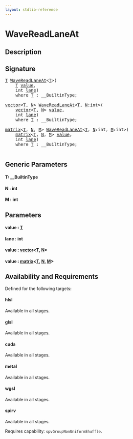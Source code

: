 ```yaml
---
layout: stdlib-reference
---
```


# WaveReadLaneAt

## Description





## Signature 

<pre>
<a href="wavereadlaneat-048c.html#typeparam-T" class="code_type">T</a> <a href="wavereadlaneat-048c.html">WaveReadLaneAt</a>&lt;<a href="wavereadlaneat-048c.html#typeparam-T" class="code_type">T</a>&gt;(
    <a href="wavereadlaneat-048c.html#typeparam-T" class="code_type">T</a> <a href="wavereadlaneat-048c.html#decl-value" class="code_param">value</a>,
    <span class="code_keyword">int</span> <a href="wavereadlaneat-048c.html#decl-lane" class="code_param">lane</a>)
    <span class='code_keyword'>where</span> <a href="wavereadlaneat-048c.html#typeparam-T" class="code_type">T</a> : __BuiltinType;

<a href="index.html" class="code_type">vector</a>&lt;<a href="wavereadlaneat-048c.html#typeparam-T" class="code_type">T</a>, <a href="wavereadlaneat-048c.html#decl-N" class="code_var">N</a>&gt; <a href="wavereadlaneat-048c.html">WaveReadLaneAt</a>&lt;<a href="wavereadlaneat-048c.html#typeparam-T" class="code_type">T</a>, <a href="wavereadlaneat-048c.html#decl-N" class="code_var">N</a>:<span class="code_keyword">int</span>&gt;(
    <a href="index.html" class="code_type">vector</a>&lt;<a href="wavereadlaneat-048c.html#typeparam-T" class="code_type">T</a>, <a href="wavereadlaneat-048c.html#decl-N" class="code_var">N</a>&gt; <a href="wavereadlaneat-048c.html#decl-value" class="code_param">value</a>,
    <span class="code_keyword">int</span> <a href="wavereadlaneat-048c.html#decl-lane" class="code_param">lane</a>)
    <span class='code_keyword'>where</span> <a href="wavereadlaneat-048c.html#typeparam-T" class="code_type">T</a> : __BuiltinType;

<a href="index.html" class="code_type">matrix</a>&lt;<a href="wavereadlaneat-048c.html#typeparam-T" class="code_type">T</a>, <a href="wavereadlaneat-048c.html#decl-N" class="code_var">N</a>, <a href="wavereadlaneat-048c.html#decl-M" class="code_var">M</a>&gt; <a href="wavereadlaneat-048c.html">WaveReadLaneAt</a>&lt;<a href="wavereadlaneat-048c.html#typeparam-T" class="code_type">T</a>, <a href="wavereadlaneat-048c.html#decl-N" class="code_var">N</a>:<span class="code_keyword">int</span>, <a href="wavereadlaneat-048c.html#decl-M" class="code_var">M</a>:<span class="code_keyword">int</span>&gt;(
    <a href="index.html" class="code_type">matrix</a>&lt;<a href="wavereadlaneat-048c.html#typeparam-T" class="code_type">T</a>, <a href="wavereadlaneat-048c.html#decl-N" class="code_var">N</a>, <a href="wavereadlaneat-048c.html#decl-M" class="code_var">M</a>&gt; <a href="wavereadlaneat-048c.html#decl-value" class="code_param">value</a>,
    <span class="code_keyword">int</span> <a href="wavereadlaneat-048c.html#decl-lane" class="code_param">lane</a>)
    <span class='code_keyword'>where</span> <a href="wavereadlaneat-048c.html#typeparam-T" class="code_type">T</a> : __BuiltinType;

</pre>

## Generic Parameters

####  <a id="typeparam-T"></a>T: \_\_BuiltinType
####  <a id="decl-N"></a>N  : int
####  <a id="decl-M"></a>M  : int

## Parameters

####  <a id="decl-value"></a>value  : [T](wavereadlaneat-048c#typeparam-T)
####  <a id="decl-lane"></a>lane  : int
####  <a id="decl-value"></a>value  : [vector](../types/vector/index)\<[T](../types/vector/index#typeparam-T), [N](../types/vector/index#decl-N)\>
####  <a id="decl-value"></a>value  : [matrix](../types/matrix/index)\<[T](../types/matrix/t-0), [N](../types/matrix/index#decl-N), [M](../types/matrix/index#decl-M)\>

## Availability and Requirements

Defined for the following targets:

#### hlsl
Available in all stages.

#### glsl
Available in all stages.

#### cuda
Available in all stages.

#### metal
Available in all stages.

#### wgsl
Available in all stages.

#### spirv
Available in all stages.

Requires capability: `spvGroupNonUniformShuffle`.


